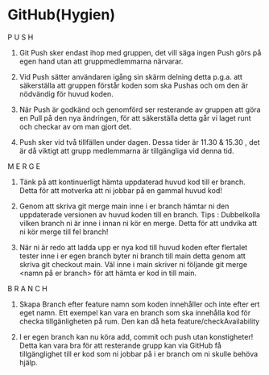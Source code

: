 # GitHub(Hygien)

P U S H

1. Git Push sker endast ihop med gruppen, det vill säga ingen Push görs på egen hand utan att gruppmedlemmarna närvarar.

2. Vid Push sätter användaren igång sin skärm delning detta p.g.a. att säkerställa att gruppen förstår koden som ska Pushas och om den är nödvändig för huvud koden.

3. När Push är godkänd och genomförd ser resterande av gruppen att göra en Pull på den nya ändringen,  för att säkerställa detta går vi laget runt och checkar av om man gjort det.

4. Push sker vid två tillfällen under dagen. Dessa tider är 11.30 & 15.30 , det är då viktigt att grupp medlemmarna är tillgängliga vid denna tid.

M E R G E

1. Tänk på  att kontinuerligt hämta uppdaterad huvud kod till er branch. Detta för att motverka att ni jobbar på en gammal huvud kod!

2. Genom att skriva git merge main inne i er branch hämtar ni den uppdaterade versionen av huvud koden till en branch.
Tips : Dubbelkolla vilken branch ni är inne i innan ni kör en merge. Detta för att undvika att ni kör merge till fel branch!

3. När ni är redo att ladda upp er nya kod till huvud koden efter flertalet tester inne i er egen branch byter ni branch till main detta genom att skriva git checkout main.
Väl inne i main skriver ni följande git merge <namn på er branch> för att hämta er kod in till main.

B R A N C H

1. Skapa Branch efter feature namn som koden innehåller och inte efter ert eget namn. Ett exempel kan vara en branch som ska innehålla kod för checka tillgänligheten på rum. Den kan då heta feature/checkAvailability

2. I er egen branch kan nu köra add, commit och push utan konstigheter! Detta kan vara bra för att resterande grupp kan via GitHub få tillgänglighet till er kod som ni jobbar på i er branch om ni skulle behöva  hjälp.
